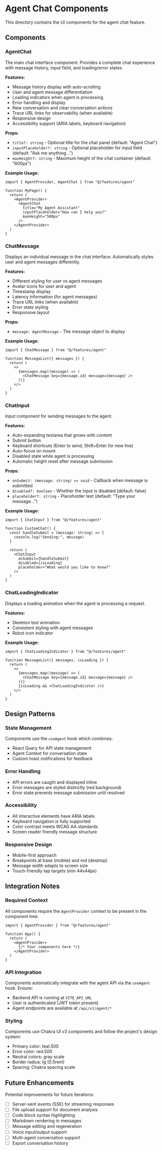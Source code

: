 # Agent Chat Components

This directory contains the UI components for the agent chat feature.

## Components

### AgentChat

The main chat interface component. Provides a complete chat experience with message history, input field, and loading/error states.

**Features:**
- Message history display with auto-scrolling
- User and agent message differentiation
- Loading indicators when agent is processing
- Error handling and display
- New conversation and clear conversation actions
- Trace URL links for observability (when available)
- Responsive design
- Accessibility support (ARIA labels, keyboard navigation)

**Props:**
- `title?: string` - Optional title for the chat panel (default: "Agent Chat")
- `inputPlaceholder?: string` - Optional placeholder for input field (default: "Ask me anything...")
- `maxHeight?: string` - Maximum height of the chat container (default: "600px")

**Example Usage:**
```tsx
import { AgentProvider, AgentChat } from "@/features/agent"

function MyPage() {
  return (
    <AgentProvider>
      <AgentChat
        title="My Agent Assistant"
        inputPlaceholder="How can I help you?"
        maxHeight="500px"
      />
    </AgentProvider>
  )
}
```

### ChatMessage

Displays an individual message in the chat interface. Automatically styles user and agent messages differently.

**Features:**
- Different styling for user vs agent messages
- Avatar icons for user and agent
- Timestamp display
- Latency information (for agent messages)
- Trace URL links (when available)
- Error state styling
- Responsive layout

**Props:**
- `message: AgentMessage` - The message object to display

**Example Usage:**
```tsx
import { ChatMessage } from "@/features/agent"

function MessageList({ messages }) {
  return (
    <>
      {messages.map((message) => (
        <ChatMessage key={message.id} message={message} />
      ))}
    </>
  )
}
```

### ChatInput

Input component for sending messages to the agent.

**Features:**
- Auto-expanding textarea that grows with content
- Submit button
- Keyboard shortcuts (Enter to send, Shift+Enter for new line)
- Auto-focus on mount
- Disabled state while agent is processing
- Automatic height reset after message submission

**Props:**
- `onSubmit: (message: string) => void` - Callback when message is submitted
- `disabled?: boolean` - Whether the input is disabled (default: false)
- `placeholder?: string` - Placeholder text (default: "Type your message...")

**Example Usage:**
```tsx
import { ChatInput } from "@/features/agent"

function CustomChat() {
  const handleSubmit = (message: string) => {
    console.log("Sending:", message)
  }

  return (
    <ChatInput
      onSubmit={handleSubmit}
      disabled={isLoading}
      placeholder="What would you like to know?"
    />
  )
}
```

### ChatLoadingIndicator

Displays a loading animation when the agent is processing a request.

**Features:**
- Skeleton text animation
- Consistent styling with agent messages
- Robot icon indicator

**Example Usage:**
```tsx
import { ChatLoadingIndicator } from "@/features/agent"

function MessageList({ messages, isLoading }) {
  return (
    <>
      {messages.map((message) => (
        <ChatMessage key={message.id} message={message} />
      ))}
      {isLoading && <ChatLoadingIndicator />}
    </>
  )
}
```

## Design Patterns

### State Management
Components use the `useAgent` hook which combines:
- React Query for API state management
- Agent Context for conversation state
- Custom toast notifications for feedback

### Error Handling
- API errors are caught and displayed inline
- Error messages are styled distinctly (red background)
- Error state prevents message submission until resolved

### Accessibility
- All interactive elements have ARIA labels
- Keyboard navigation is fully supported
- Color contrast meets WCAG AA standards
- Screen reader friendly message structure

### Responsive Design
- Mobile-first approach
- Breakpoints at base (mobile) and md (desktop)
- Message width adapts to screen size
- Touch-friendly tap targets (min 44x44px)

## Integration Notes

### Required Context
All components require the `AgentProvider` context to be present in the component tree:

```tsx
import { AgentProvider } from "@/features/agent"

function App() {
  return (
    <AgentProvider>
      {/* Your components here */}
    </AgentProvider>
  )
}
```

### API Integration
Components automatically integrate with the agent API via the `useAgent` hook. Ensure:
- Backend API is running at `VITE_API_URL`
- User is authenticated (JWT token present)
- Agent endpoints are available at `/api/v1/agent/*`

### Styling
Components use Chakra UI v3 components and follow the project's design system:
- Primary color: teal.500
- Error color: red.500
- Neutral colors: gray scale
- Border radius: lg (0.5rem)
- Spacing: Chakra spacing scale

## Future Enhancements

Potential improvements for future iterations:
- [ ] Server-sent events (SSE) for streaming responses
- [ ] File upload support for document analysis
- [ ] Code block syntax highlighting
- [ ] Markdown rendering in messages
- [ ] Message editing and regeneration
- [ ] Voice input/output support
- [ ] Multi-agent conversation support
- [ ] Export conversation history
